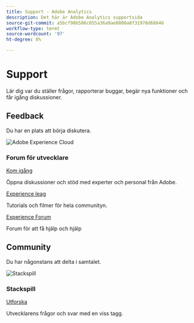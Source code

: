 ```yaml
---
title: Support - Adobe Analytics
description: Det här är Adobe Analytics supportsida
source-git-commit: a5bcf98b586c655a36a9ae8800a8f31978d68646
workflow-type: tm+mt
source-wordcount: '97'
ht-degree: 0%

---
```



# Support

Lär dig var du ställer frågor, rapporterar buggar, begär nya funktioner och får igång diskussioner.

## Feedback

Du har en plats att börja diskutera.

![Adobe Experience Cloud](experience_cloud.png)

### Forum för utvecklare

[Kom igång](https://adobe.io)

Öppna diskussioner och stöd med experter och personal från Adobe.

[Experience leag](https://adobe.io)

Tutorials och filmer för hela communityn.

[Experience Forum](https://adobe.io)

Forum för att få hjälp och hjälp

## Community

Du har någonstans att delta i samtalet.

![Stackspill](stack-overflow.png)

### Stackspill

[Utforska](https://adobe.io)

Utvecklarens frågor och svar med en viss tagg.

